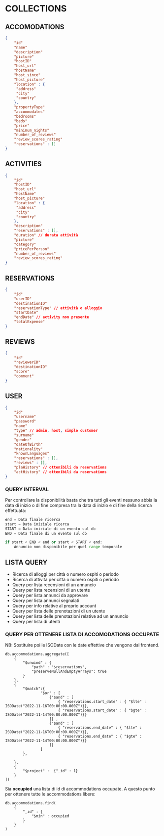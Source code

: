 # COLLECTIONS

## ACCOMODATIONS

```JSON
{
    "id"
    "name"
    "description"
    "picture"
    "hostID"
    "host_url"
    "hostName"
    "host_since"
    "host_picture"
    "location" : {
     "address"
     "city"
     "country"
    },
    "propertyType"
    "accommodates"
    "bedrooms"
    "beds"
    "price"
    "minimum_nights"
    "number_of_reviews"
    "review_scores_rating"
    "reservations" : []
}
```

## ACTIVITIES
```JSON
{
    "id"
    "hostID"
    "host_url"
    "hostName"
    "host_picture"
    "location" : {
     "address"
     "city"
     "country"
    },
    "description"
    "reservations" : [],
    "duration" // durata attività
    "picture"
    "category"
    "pricePerPerson"
    "number_of_reviews"
    "review_scores_rating"
}
```

## RESERVATIONS
```JSON
{
    "id"
    "userID"
    "destinationID"
    "reservationType" // attività o alloggio
    "startDate"
    "endDate" // activity non presente
    "totalExpense"
}
```

## REVIEWS
```JSON
{
    "id"
    "reviewerID"
    "destinationID"
    "score"
    "comment"
}
```

## USER
```JSON
{
    "id"
    "username"
    "password"
    "name"
    "type" // admin, host, simple customer
    "surname"
    "gender"
    "dateOfBirth"
    "nationality"
    "knownLanguages"
    "reservations" : [],
    "reviews" : [],
    "plaHistory" // ottenibili da reservations
    "actHistory" // ottenibili da reservations
}
```


### QUERY INTERVAL
Per controllare la disponibilità basta che tra tutti gli eventi nessuno abbia la data di inizio o di fine compresa tra la data di inizio e di fine della ricerca effettuata:
```python
end = Data finale ricerca
start = Data iniziale ricerca
START = Data iniziale di un evento sul db
END = Data finale di un evento sul db

if start < END < end or start < START < end:
    Annuncio non disponibile per quel range temporale
```

## LISTA QUERY
 - Ricerca di alloggi per città o numero ospiti o periodo
 - Ricerca di attività per città o numero ospiti o periodo
 - Query per lista recensioni di un annuncio
 - Query per lista recensioni di un utente
 - Query per lista annunci da approvare
 - Query per lista annunci segnalati
 - Query per info relative al proprio account
 - Query per lista delle prenotazioni di un utente
 - Query per lista delle prenotazioni relative ad un annuncio
 - Query per lista di utenti

### QUERY PER OTTENERE LISTA DI ACCOMODATIONS OCCUPATE
NB: Sostituire poi le ISODate con le date effettive che vengono dal frontend.
```mongodb
db.accommodations.aggregate([
    {
        "$unwind" : {
            "path" : "$reservations",
            "preserveNullAndEmptyArrays": true
        }
    },
    {
        "$match":{
                "$or" : [
                    {"$and" : [
                        { "reservations.start_date" : { "$lte" : ISODate("2022-11-16T00:00:00.000Z")}},
                        { "reservations.start_date" : { "$gte" : ISODate("2022-11-14T00:00:00.000Z")}}
                    ]} ,
                    {"$and" : [
                        { "reservations.end_date" : { "$lte" : ISODate("2022-11-16T00:00:00.000Z")}},
                        { "reservations.end_date" : { "$gte" : ISODate("2022-11-14T00:00:00.000Z")}}
                    ]} 
                ]
        },
        
    },
    {
        "$project" :  {"_id" : 1}
    }
])
```

Sia **occupied** una lista di id di accommodations occupate. A questo punto per ottenere tutte le accommodations libere:

```mongodb
db.accommodations.find(
    {
        "_id" : {
            "$nin" : occupied
        }
    }
)
```